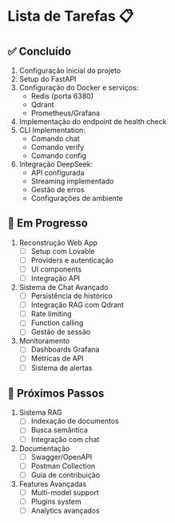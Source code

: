 # Lista de Tarefas 📋

## ✅ Concluído
1. Configuração inicial do projeto
2. Setup do FastAPI
3. Configuração do Docker e serviços:
   - Redis (porta 6380)
   - Qdrant
   - Prometheus/Grafana
4. Implementação do endpoint de health check
5. CLI Implementation:
   - Comando chat
   - Comando verify
   - Comando config
6. Integração DeepSeek:
   - API configurada
   - Streaming implementado
   - Gestão de erros
   - Configurações de ambiente

## 🔄 Em Progresso
1. Reconstrução Web App
   - [ ] Setup com Lovable
   - [ ] Providers e autenticação
   - [ ] UI components
   - [ ] Integração API

2. Sistema de Chat Avançado
   - [ ] Persistência de histórico
   - [ ] Integração RAG com Qdrant
   - [ ] Rate limiting
   - [ ] Function calling
   - [ ] Gestão de sessão

3. Monitoramento
   - [ ] Dashboards Grafana
   - [ ] Métricas de API
   - [ ] Sistema de alertas

## 📅 Próximos Passos
1. Sistema RAG
   - [ ] Indexação de documentos
   - [ ] Busca semântica
   - [ ] Integração com chat

2. Documentação
   - [ ] Swagger/OpenAPI
   - [ ] Postman Collection
   - [ ] Guia de contribuição

3. Features Avançadas
   - [ ] Multi-model support
   - [ ] Plugins system
   - [ ] Analytics avançados
